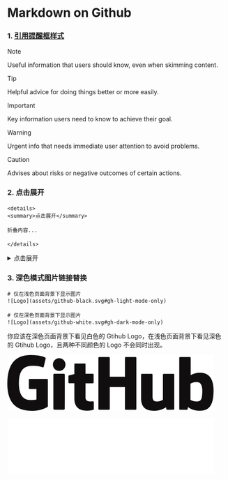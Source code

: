 # Markdown on Github

### 1. [引用提醒框样式](https://docs.github.com/en/get-started/writing-on-github/getting-started-with-writing-and-formatting-on-github/basic-writing-and-formatting-syntax)

> [!NOTE]
> Useful information that users should know, even when skimming content.

> [!TIP]
> Helpful advice for doing things better or more easily.

> [!IMPORTANT]
> Key information users need to know to achieve their goal.

> [!WARNING]
> Urgent info that needs immediate user attention to avoid problems.

> [!CAUTION]
> Advises about risks or negative outcomes of certain actions.



### 2. 点击展开

```
<details>
<summary>点击展开</summary>

折叠内容...

</details>
```

<details>
<summary>点击展开</summary>
折叠内容...



> [!CAUTION]
> 折叠内容下的引用提醒框样式无法正常渲染。



</details>

### 3. 深色模式图片链接替换

```
# 仅在浅色页面背景下显示图片
![Logo](assets/github-black.svg#gh-light-mode-only)

# 仅在深色页面背景下显示图片
![Logo](assets/github-white.svg#gh-dark-mode-only)
```

你应该在深色页面背景下看见白色的 Gtihub Logo，在浅色页面背景下看见深色的 Gtihub Logo，且两种不同颜色的 Logo 不会同时出现。

![Logo](assets/github-black.svg#gh-light-mode-only)

![Logo](assets/github-white.svg#gh-dark-mode-only)
